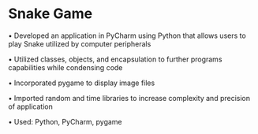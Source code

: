 # Snake Game

•	Developed an application in PyCharm using Python that allows users to play Snake utilized by computer peripherals

•	Utilized classes, objects, and encapsulation to further programs capabilities while condensing code

•	Incorporated pygame to display image files

•	Imported random and time libraries to increase complexity and precision of application

•	Used: Python, PyCharm, pygame
